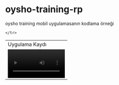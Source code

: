 # oysho-training-rp
oysho training mobil uygulamasanın kodlama örneği
<br/>
<table>
  <tr>
    <td>Uygulama Kaydı</td>
  </tr>
  <tr>
    
<td><video src='https://user-images.githubusercontent.com/58309495/211567527-5b58942a-6033-4f4c-9ea4-6f1299f8af4f.mp4' width=180/></td>
  
    </tr>
 </table>




